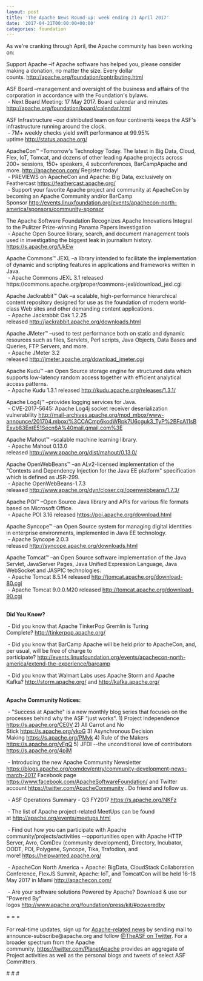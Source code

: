 ```yaml
---
layout: post
title: 'The Apache News Round-up: week ending 21 April 2017'
date: '2017-04-21T00:00:00+00:00'
categories: foundation
---
```

<p>As we're cranking through April, the Apache community has been working on:</p> 
  <p>Support Apache&nbsp;–if Apache software has helped you, please consider making a donation, no matter the size. Every dollar counts.&nbsp;<a href="http://apache.org/foundation/contributing.html">http://apache.org/foundation/contributing.html</a></p> 
  <div> 
    <p>ASF Board –management and oversight of the business and affairs of the corporation in accordance with the Foundation's bylaws.<br />&nbsp;- Next Board Meeting: 17 May 2017. Board calendar and minutes <a href="http://apache.org/foundation/board/calendar.html">http://apache.org/foundation/board/calendar.html</a></p> 
    <p>ASF Infrastructure –our distributed team on four continents keeps the ASF's infrastructure running around the clock.<br />&nbsp;- 7M+ weekly checks yield swift performance at 99.95% uptime&nbsp;<a href="http://status.apache.org/">http://status.apache.org/</a></p> 
  </div> 
  <div> 
    <p><a href="http://status.apache.org/"></a>ApacheCon™ –Tomorrow's Technology Today. The latest in Big Data, Cloud, Flex, IoT, Tomcat, and dozens of other leading Apache projects across 200+ sessions, 150+ speakers, 4 subconferences, BarCampApache and more. <a href="http://apachecon.com/">http://apachecon.com/</a>&nbsp;Register today!<br />&nbsp;- PREVIEWS on ApacheCon and Apache: Big Data, exclusively on Feathercast <a href="https://feathercast.apache.org/">https://feathercast.apache.org/</a><br />&nbsp;- Support your favorite Apache project and community at ApacheCon by becoming an Apache Community and/or BarCamp Sponsor&nbsp;<a href="http://events.linuxfoundation.org/events/apachecon-north-america/sponsors/community-sponsor">http://events.linuxfoundation.org/events/apachecon-north-america/sponsors/community-sponsor</a></p> 
    <p>The Apache Software Foundation Recognizes Apache Innovations Integral to the Pulitzer Prize-winning Panama Papers Investigation<br />&nbsp;- Apache Open Source library, search, and document management tools used in investigating the biggest leak in journalism history. <a href="https://s.apache.org/UkEw">https://s.apache.org/UkEw</a></p> 
    <p>Apache Commons™ JEXL –a library intended to facilitate the implementation of dynamic and scripting features in applications and frameworks written in Java.<br />&nbsp;- Apache Commons JEXL 3.1 released https://commons.apache.org/proper/commons-jexl/download_jexl.cgi&nbsp;</p> 
    <p> </p> 
    <p> </p> 
    <p>Apache Jackrabbit™ Oak –a scalable, high-performance hierarchical content repository designed for use as the foundation of modern world-class Web sites and other demanding content applications.<br />&nbsp;- Apache Jackrabbit Oak 1.2.25 released&nbsp;<a href="http://jackrabbit.apache.org/downloads.html">http://jackrabbit.apache.org/downloads.html</a></p> 
    <p>Apache JMeter™ –used to test performance both on static and dynamic resources such as files, Servlets, Perl scripts, Java Objects, Data Bases and Queries, FTP Servers, and more.<br />&nbsp;- Apache JMeter 3.2 released&nbsp;<a href="http://jmeter.apache.org/download_jmeter.cgi">http://jmeter.apache.org/download_jmeter.cgi</a></p> 
    <p>Apache Kudu™ –an Open Source storage engine for structured data which supports low-latency random access together with efficient analytical access patterns.<br />&nbsp;- Apache Kudu 1.3.1 released&nbsp;<a href="http://kudu.apache.org/releases/1.3.1/">http://kudu.apache.org/releases/1.3.1/</a></p> 
    <p>Apache Log4j™ –provides logging services for Java.<br />&nbsp;-&nbsp;CVE-2017-5645: Apache Log4j socket receiver deserialization vulnerability&nbsp;<a href="http://mail-archives.apache.org/mod_mbox/www-announce/201704.mbox/%3CCACmp6kodWRpk7U6cguk3_TyP%2BFcA11sBExvb83EntE51Secn6A%40mail.gmail.com%3E">http://mail-archives.apache.org/mod_mbox/www-announce/201704.mbox/%3CCACmp6kodWRpk7U6cguk3_TyP%2BFcA11sBExvb83EntE51Secn6A%40mail.gmail.com%3E</a></p> 
    <p>Apache Mahout™ –scalable machine learning library.<br />&nbsp;- Apache Mahout 0.13.0 released&nbsp;<a href="http://www.apache.org/dist/mahout/0.13.0/">http://www.apache.org/dist/mahout/0.13.0/</a></p> 
    <p>Apache OpenWebBeans™ –an ALv2-licensed implementation of the &quot;Contexts and Dependency Injection for the Java EE platform&quot; specification which is defined as JSR-299.<br />&nbsp;- Apache OpenWebBeans-1.7.3 released&nbsp;<a href="http://www.apache.org/dyn/closer.cgi/openwebbeans/1.7.3/">http://www.apache.org/dyn/closer.cgi/openwebbeans/1.7.3/</a></p> 
    <p>Apache POI™ –Open Source Java library and APIs for various file formats based on Microsoft Office.<br />&nbsp;- Apache POI 3.16 released&nbsp;<a href="https://poi.apache.org/download.html">https://poi.apache.org/download.html</a></p> 
    <p>Apache Syncope™ –an Open Source system for managing digital identities in enterprise environments, implemented in Java EE technology.<br />&nbsp;- Apache Syncope 2.0.3 released&nbsp;<a href="http://syncope.apache.org/downloads.html">http://syncope.apache.org/downloads.html</a></p> 
    <p>Apache Tomcat™ –an Open Source software implementation of the Java Servlet, JavaServer Pages, Java Unified Expression Language, Java WebSocket and JASPIC technologies.<br />&nbsp;-&nbsp;Apache Tomcat 8.5.14 released&nbsp;<a href="http://tomcat.apache.org/download-80.cgi">http://tomcat.apache.org/download-80.cgi</a><br />&nbsp;- Apache Tomcat 9.0.0.M20 released&nbsp;<a href="http://tomcat.apache.org/download-90.cgi">http://tomcat.apache.org/download-90.cgi</a></p> 
    <p><strong><br />Did You Know?</strong></p> 
    <p><strong></strong>&nbsp;- Did you know that Apache TinkerPop‏ Gremlin is Turing Complete?&nbsp;<a href="http://tinkerpop.apache.org/">http://tinkerpop.apache.org/</a></p> 
    <p>&nbsp;- Did you know that BarCamp Apache will be held prior to ApacheCon, and, per usual, will be free of charge to participate?&nbsp;<a href="http://events.linuxfoundation.org/events/apachecon-north-america/extend-the-experience/barcamp">http://events.linuxfoundation.org/events/apachecon-north-america/extend-the-experience/barcamp</a></p> 
    <p>&nbsp;- Did you know that Walmart Labs uses Apache Storm and Apache Kafka?&nbsp;<a href="http://storm.apache.org/">http://storm.apache.org/</a>&nbsp;and&nbsp;<a href="http://kafka.apache.org/">http://kafka.apache.org/</a></p> 
  </div> 
  <div> 
    <p><strong><br />Apache Community Notices:</strong></p> 
  </div> 
  <div> 
    <p>&nbsp;- &quot;Success at Apache&quot; is a new monthly blog series that focuses on the processes behind why the ASF &quot;just works&quot;. 1) Project Independence <a href="https://s.apache.org/CE0V">https://s.apache.org/CE0V</a>&nbsp;2) All Carrot and No Stick&nbsp;<a href="https://s.apache.org/ykoG">https://s.apache.org/ykoG</a>&nbsp;3)&nbsp;Asynchronous Decision Making&nbsp;<a href="https://s.apache.org/PMvk">https://s.apache.org/PMvk</a>&nbsp;4)&nbsp;Rule of the Makers <a href="https://s.apache.org/yFgQ">https://s.apache.org/yFgQ</a>&nbsp;5) JFDI --the unconditional love of contributors <a href="https://s.apache.org/4pjM">https://s.apache.org/4pjM</a></p> 
    <p>&nbsp;- Introducing the new Apache Community Newsletter <a href="https://blogs.apache.org/comdev/entry/community-development-news-march-2017">https://blogs.apache.org/comdev/entry/community-development-news-march-2017</a> Facebook page <a href="https://www.facebook.com/ApacheSoftwareFoundation/">https://www.facebook.com/ApacheSoftwareFoundation/</a>&nbsp;and Twitter account <a href="https://twitter.com/ApacheCommunity">https://twitter.com/ApacheCommunity</a>&nbsp;.&nbsp;Do friend and follow us.</p> 
    <p>&nbsp;- ASF Operations Summary - Q3 FY2017&nbsp;<a href="https://s.apache.org/NKFz">https://s.apache.org/NKFz</a></p> 
    <div> 
      <p>&nbsp;- The list of Apache project-related MeetUps can be found at&nbsp;<a href="http://apache.org/events/meetups.html">http://apache.org/events/meetups.html</a></p> 
      <p>&nbsp;- Find out how you can participate with Apache community/projects/activities --opportunities open with&nbsp;Apache HTTP Server,&nbsp;Avro, ComDev (community development), Directory, Incubator, OODT, POI, Polygene, Syncope, Tika, Trafodion, and more!&nbsp;<a href="https://helpwanted.apache.org/">https://helpwanted.apache.org/</a></p> 
    </div> 
    <p>&nbsp;- ApacheCon North America + Apache: BigData, CloudStack Collaboration Conference, FlexJS Summit, Apache: IoT, and TomcatCon will be held 16-18 May 2017 in Miami <a href="http://apachecon.com/">http://apachecon.com/</a></p> 
    <p>&nbsp;- Are your software solutions Powered by Apache? Download &amp; use our &quot;Powered By&quot; logos&nbsp;<a href="http://www.apache.org/foundation/press/kit/#poweredby">http://www.apache.org/foundation/press/kit/#poweredby</a></p> 
    <div>= = =</div> 
    <div><br /></div> 
    <div>For real-time updates, sign up for <a href="http://apache.org/foundation/mailinglists.html#foundation-announce">Apache-related news</a> by sending mail to announce-subscribe@apache.org and follow <a href="https://twitter.com/TheASF">@TheASF on Twitter</a>. For a broader spectrum from the Apache community,&nbsp;<a href="http://s.apache.org/landsend">https://twitter.com/PlanetApache</a> provides an aggregate of Project activities as well as the personal blogs and tweets of select ASF Committers.</div> 
  </div> 
  <p># # #</p>
